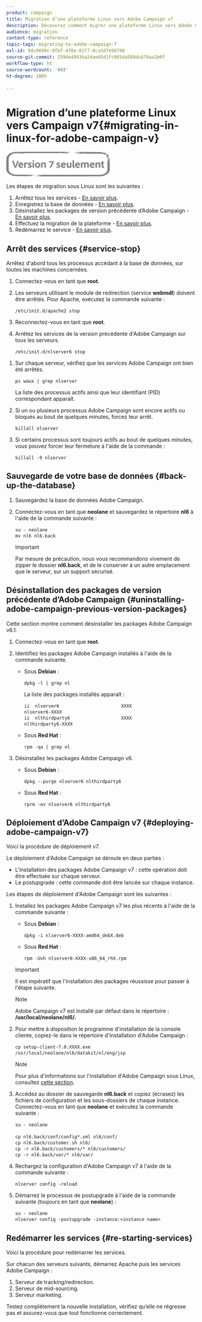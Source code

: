 ```yaml
---
product: campaign
title: Migration d’une plateforme Linux vers Adobe Campaign v7
description: Découvrez comment migrer une plateforme Linux vers Adobe Campaign v7
audience: migration
content-type: reference
topic-tags: migrating-to-adobe-campaign-7
exl-id: 9dc0699c-0fbf-4f8e-81f7-8ca3d7e98798
source-git-commit: 2594e4943ba24ae65d1fc005da589dc674aa2b0f
workflow-type: ht
source-wordcount: '493'
ht-degree: 100%

---
```


# Migration d’une plateforme Linux vers Campaign v7{#migrating-in-linux-for-adobe-campaign-v}

![](../../assets/v7-only.svg)

Les étapes de migration sous Linux sont les suivantes :

1. Arrêtez tous les services - [En savoir plus](#service-stop).
1. Enregistrez la base de données - [En savoir plus](#back-up-the-database).
1. Désinstallez les packages de version précédente d’Adobe Campaign - [En savoir plus](#uninstalling-adobe-campaign-previous-version-packages).
1. Effectuez la migration de la plateforme - [En savoir plus](#deploying-adobe-campaign-v7).
1. Redémarrez le service - [En savoir plus](#re-starting-services).

## Arrêt des services {#service-stop}

Arrêtez d&#39;abord tous les processus accédant à la base de données, sur toutes les machines concernées.

1. Connectez-vous en tant que **root**.
1. Les serveurs utilisant le module de redirection (service **webmdl**) doivent être arrêtés. Pour Apache, exécutez la commande suivante :

   ```
   /etc/init.d/apache2 stop
   ```

1. Reconnectez-vous en tant que **root**.
1. Arrêtez les services de la version précédente d&#39;Adobe Campaign sur tous les serveurs.

   ```
   /etc/init.d/nlserver6 stop
   ```

<!--
   If you are migrating from v5.11, run the following command:

   ```
   /etc/init.d/nlserver5 stop
   ```

-->

1. Sur chaque serveur, vérifiez que les services Adobe Campaign ont bien été arrêtés.

   ```
   ps waux | grep nlserver
   ```

   La liste des processus actifs ainsi que leur identifiant (PID) correspondant apparaît.

1. Si un ou plusieurs processus Adobe Campaign sont encore actifs ou bloqués au bout de quelques minutes, forcez leur arrêt.

   ```
   killall nlserver
   ```

1. Si certains processus sont toujours actifs au bout de quelques minutes, vous pouvez forcer leur fermeture à l&#39;aide de la commande :

   ```
   killall -9 nlserver
   ```

## Sauvegarde de votre base de données {#back-up-the-database}

<!--

### For Adobe Campaign v5.11 {#migrating-from-adobe-campaign-v5-11}

1. Make a backup of the Adobe Campaign database. 
1. Log in as **neolane** and make a backup of the **nl5** directory using the following command:

   ```
   su - neolane
   mv nl5 nl5.back
   ```

   >[!IMPORTANT]
   >
   >As a precaution, we recommend that you zip the **nl5.back** folder and save it to a secure location other than the server.

1. Edit the **config-`<instance name>`.xml** (in the **nl5.back** folder), to prevent the **mta**, **wfserver**, **stat** etc. services from starting automatically. For instance, replace **autoStart** with **_autoStart** (still as **neolane**).

   ```
   <?xml version='1.0'?>
   <serverconf>
     <shared>
       <dataStore hosts="myServer*" lang="en_US">
         <dataSource name="default">
           <dbcnx encrypted="1" login="myLogin" password="myPassword"  provider="postgresql" server="myServer"/>
         </dataSource>
       </dataStore>
     </shared>
   
     <mta _autoStart="true" statServerAddress="myStatServer"/>
     <stat _autoStart="true"/>
     <wfserver _autoStart="true"/>
     <inMail _autoStart="true"/>
     <sms _autoStart="false"/>
   </serverconf>
   ```

-->

<!--

### For Adobe Campaign v6.02 {#migrating-from-adobe-campaign-v6-02}

1. Make a backup of the Adobe Campaign database. 
1. Log in as **neolane** and make a backup of the **nl6** directory using the following command:

   ```
   su - neolane
   mv nl6 nl6.back
   ```

   >[!IMPORTANT]
   >
   >As a precaution, we recommend that you zip the **nl6.back** folder and save it to a secure location other than the server.

1. Edit the **config-`<instance name>`.xml** (in the **nl6.back** folder) to prevent the **mta**, **wfserver**, **stat**, etc. services from starting automatically. For instance, replace **autoStart** with **_autoStart** (still as **Adobe Campaign**).

   ```
   <?xml version='1.0'?>
   <serverconf>
     <shared>
       <dataStore hosts="myServer*" lang="en_US">
         <dataSource name="default">
           <dbcnx encrypted="1" login="myLogin" password="myPassword"  provider="postgresql" server="myServer"/>
         </dataSource>
       </dataStore>
     </shared>
   
     <mta _autoStart="true" statServerAddress="myStatServer"/>
     <stat _autoStart="true"/>
     <wfserver _autoStart="true"/>
     <inMail _autoStart="true"/>
     <sms _autoStart="false"/>
   </serverconf>
   ```

-->

1. Sauvegardez la base de données Adobe Campaign.
1. Connectez-vous en tant que **neolane** et sauvegardez le répertoire **nl6** à l&#39;aide de la commande suivante :

   ```
   su - neolane
   mv nl6 nl6.back
   ```

   >[!IMPORTANT]
   >
   >Par mesure de précaution, nous vous recommandons vivement de zipper le dossier **nl6.back**, et de le conserver à un autre emplacement que le serveur, sur un support sécurisé.

## Désinstallation des packages de version précédente d’Adobe Campaign {#uninstalling-adobe-campaign-previous-version-packages}

<!--

### For v5 packages {#uninstalling-adobe-campaign-v5-packages}

1. Log in as **root**.
1. Identify the Adobe Campaign packages installed using the following command.

    * In **Debian**:

      ```    
      dpkg -l | grep nl
      ```    
    
      The list of installed packages is displayed:

      ```    
      ii  nlserver5                       5762                     nlserver5-5762
      ii  nlthirdparty5                   5660                     nlthirdparty5-5660
      ```

    * In **Red Hat**:

      ```    
      rpm -qa | grep nl
      ```

1. Uninstall Adobe Campaign v5 packages.

    * In **Debian**:

      ```    
      dpkg --purge nlserver5 nlthirdparty5
      ```

    * In **Red Hat**:

      ```    
      rprm -ev nlserver5 nlthirdparty5
      ```

-->

Cette section montre comment désinstaller les packages Adobe Campaign v6.1.

1. Connectez-vous en tant que **root**.
1. Identifiez les packages Adobe Campaign installés à l&#39;aide de la commande suivante.

   * Sous **Debian** :

      ```
      dpkg -l | grep nl
      ```

      La liste des packages installés apparaît :

      ```
      ii  nlserver6                       XXXX                     nlserver6-XXXX
      ii  nlthirdparty6                   XXXX                     nlthirdparty6-XXXX
      ```

   * Sous **Red Hat** :

      ```
      rpm -qa | grep nl
      ```

1. Désinstallez les packages Adobe Campaign v6.

   * Sous **Debian** :

      ```
      dpkg --purge nlserver6 nlthirdparty6
      ```

   * Sous **Red Hat** :

      ```
      rprm -ev nlserver6 nlthirdparty6
      ```

## Déploiement d’Adobe Campaign v7 {#deploying-adobe-campaign-v7}

Voici la procédure de déploiement v7.

<!--

### From Adobe Campaign v5.11 {#migrating-from-adobe-campaign-v5_11-1}

Deploying Adobe Campaign involves two stages:

* Installing Adobe Campaign v7 packages: this operation must be performed on each server.
* The post upgrade: this command must be started on each instance.

To deploy Adobe Campaign, apply the following steps:

1. Install the most recent Adobe Campaign v7 packages using the following command:

    * In **Debian**:

      ```    
      dpkg -i nlserver6-XXXX-linux-2.6-intel.deb
      ```

    * In **Red Hat**:

      ```    
      rpm -Uvh nlserver6-XXXX-0.x86_64.rpm
      ```

   >[!IMPORTANT]
   >
   >You must install the packages successfully before going on to the next step.

   >[!NOTE]
   >
   >When migrating from v5.11, Adobe Campaign is installed in the **/usr/local/neolane/nl6/** directory by default.
   >
   >Once the packages are installed, the following message is displayed: **'WdbcTimeZone' option is missing**. This is normal.

1. To make the client console installation program available, copy it into the Adobe Campaign installation directory:

   ```
   cp setup-client-7.0.XXXX.exe /usr/local/neolane/nl6/datakit/nl/eng/jsp
   ```

   >[!NOTE]
   >
   >For more on how to install Adobe Campaign in Linux, refer to [this section](../../installation/using/installing-campaign-standard-packages.md).

1. Modify the **.bashrd** file which matches the **neolane** user. Log on as **neolane** and run the following command:

   ```
   su - neolane
   vim ~/.bashrc
   ```

   >[!NOTE]
   >
   >When you log in as **neolane**, the following message is displayed: **nl5/env.sh : No such file or directory**. This is normal.

   At the end of the file, replace **nl5/env.sh** with **nl6/env.sh**.

1. Log in as **root** and prepare the instance using the following commands:

   ```
   /etc/init.d/nlserver6 start   
   Starting nlserver6: [  OK  ]
   ```

   ```
   /etc/init.d/nlserver6 stop
   Stopping nlserver6: [  OK  ]
   ```

   >[!NOTE]
   >
   >These commands let you create the Adobe Campaign v6 internal files system: **conf** directory (with the **config-default.xml** and **serverConf.xml** files), **var** directory.

1. Go to the **nl5.back** backup folder and copy (overwrite) the configuration files and sub-folders of each instance. Log in as **neolane** and run the following command:

   >[!IMPORTANT]
   >
   >For the first command below, do not copy the **config-default.xml** file.

   ```
   su - neolane
   
   cp nl5.back/conf/config-<instance name>.xml nl6/conf/
   cp nl5.back/customer.sh nl6/
   cp -r nl5.back/customers/* nl6/customers/
   cp -r nl5.back/var/* nl6/var/
   ```

1. In the Adobe Campaign v7 **serverConf.xml** and **config-default.xml** files, apply the specific configurations that you had for Adobe Campaign v5. For the **serverConf.xml** file, use the **nl5/conf/serverConf.xml.diff** file.

   >[!NOTE]
   >
   >When reporting configurations from Adobe Campaign v5 to Adobe Campaign v7, make sure the paths to the physical directories lead to Adobe Campaign v7 and not Adobe Campaign v5.

1. Since migration is not a generic installation, you need to force the re-starting of the **trackinglogd** service. To do this, open the **nl6/conf/config-default.xml** file and make sure the **trackinglogd** service is activated (only on the tracking/redirection server(s)):

   ```
   <trackinglogd autoStart="true"/>
   ```

   >[!IMPORTANT]
   >
   >If the **trackinglogd** service is not started on the tracking server, no tracking information will be forwarded.

1. Reload the Adobe Campaign v7 configuration using the following command:

   ```
   nlserver config -reload
   ```

1. Start the postupgrade process using the following command (still as **neolane**):

   ```
   su - neolane
   nlserver config -timezone:<time zone> -postupgrade -instance:<instance name>
   ```

   >[!IMPORTANT]
   >
   >You must specify which timezone to use as a reference during the postupgrade (using the **-timezone** option). In this case, we are using the Europe/Paris timezone **-timezone: "Europe/Paris"**.

   >[!NOTE]
   >
   >We strongly recommend upgrading your base to "multi timezone". For further information about timezone options, refer to the [Time zones](../../migration/using/general-configurations.md#time-zones) section.

>[!IMPORTANT]
>
>Do not start Adobe Campaign services yet: changes still need to be made in Apache.

### From Adobe Campaign v6.02 {#migrating-from-adobe-campaign-v6_02-1}

Deploying Adobe Campaign involves two stages:

* Installing Adobe Campaign v7 packages: this operation must be performed on each server.
* The post upgrade: this command must be started on each instance.

To deploy Adobe Campaign, apply the following steps:

1. Install the most recent Adobe Campaign v7 packages using the following command:

    * In **Debian**:

      ```    
      dpkg -i nlserver6-XXXX-amd64_debX.deb
      ```

    * In **Red Hat**:

      ```    
      rpm -Uvh nlserver6-XXXX-x86_64_rhX.rpm
      ```

   >[!IMPORTANT]
   >
   >You must install the packages successfully before going on to the next step.

   >[!NOTE]
   >
   >Adobe Campaign v7 is installed in the same directory by default as Adobe Campaign v6.02: **/usr/local/neolane/nl6/**.

1. To make the client console installation program available, copy it into the Adobe Campaign installation directory:

   ```
   cp setup-client-7.0.XXXX.exe /usr/local/neolane/nl6/datakit/nl/eng/jsp
   ```

   >[!NOTE]
   >
   >For more on how to install Adobe Campaign in Linux, refer to [this section](../../installation/using/installing-campaign-standard-packages.md).

1. Since migration is not a generic installation, you need to force the re-starting of the **trackinglogd** service. To do this, open the **nl6/conf/config-default.xml** file and make sure the **trackinglogd** service is activated (only on the tracking/redirection server(s)):

   ```
   <trackinglogd autoStart="true"/>
   ```

   >[!IMPORTANT]
   >
   >If the **trackinglogd** service is not started on the tracking server, no tracking information will be forwarded.

1. Go to the **nl6.back** backup folder and copy (overwrite) the configuration files and sub-folders of each instance. Log in as **neolane** and run the following command:

   ```
   su - neolane
   
   cp nl6.back/conf/config*.xml nl6/conf/
   cp nl6.back/customer.sh nl6/
   cp -r nl6.back/customers/* nl6/customers/
   cp -r nl6.back/var/* nl6/var/
   ```

1. Reload the Adobe Campaign v7 configuration using the following command:

   ```
   nlserver config -reload
   ```

1. Start the postupgrade process using the following command (still as **neolane**):

   ```
   su - neolane
   nlserver config -postupgrade -instance:<instance name>
   ```

   >[!NOTE]
   >
   >The "multi timezone" mode was only available in v6.02 for PostgreSQL database engines. It is now available no matter what version of database engine is being used. We strongly recommend upgrading your base to "multi timezone". For further information about timezone options, refer to the [Time zones](../../migration/using/general-configurations.md#time-zones) section.

-->

Le déploiement d&#39;Adobe Campaign se déroule en deux parties :

* L&#39;installation des packages Adobe Campaign v7 : cette opération doit être effectuée sur chaque serveur.
* Le postupgrade : cette commande doit être lancée sur chaque instance.

Les étapes de déploiement d&#39;Adobe Campaign sont les suivantes :

1. Installez les packages Adobe Campaign v7 les plus récents à l&#39;aide de la commande suivante :

   * Sous **Debian** :

      ```
      dpkg -i nlserver6-XXXX-amd64_debX.deb
      ```

   * Sous **Red Hat** :

      ```
      rpm -Uvh nlserver6-XXXX-x86_64_rhX.rpm
      ```
   >[!IMPORTANT]
   >
   >Il est impératif que l&#39;installation des packages réussisse pour passer à l&#39;étape suivante.

   >[!NOTE]
   >
   >Adobe Campaign v7 est installé par défaut dans le répertoire : **/usr/local/neolane/nl6/.**

1. Pour mettre à disposition le programme d&#39;installation de la console cliente, copiez-le dans le répertoire d&#39;installation d&#39;Adobe Campaign :

   ```
   cp setup-client-7.0.XXXX.exe /usr/local/neolane/nl6/datakit/nl/eng/jsp
   ```

   >[!NOTE]
   >
   >Pour plus d&#39;informations sur l&#39;installation d&#39;Adobe Campaign sous Linux, consultez [cette section](../../installation/using/installing-campaign-standard-packages.md).

1. Accédez au dossier de sauvegarde **nl6.back** et copiez (écrasez) les fichiers de configuration et les sous-dossiers de chaque instance. Connectez-vous en tant que **neolane** et exécutez la commande suivante :

   ```
   su - neolane
   
   cp nl6.back/conf/config*.xml nl6/conf/
   cp nl6.back/customer.sh nl6/
   cp -r nl6.back/customers/* nl6/customers/
   cp -r nl6.back/var/* nl6/var/
   ```

1. Rechargez la configuration d&#39;Adobe Campaign v7 à l&#39;aide de la commande suivante :

   ```
   nlserver config -reload
   ```

1. Démarrez le processus de postupgrade à l&#39;aide de la commande suivante (toujours en tant que **neolane**) :

   ```
   su - neolane
   nlserver config -postupgrade -instance:<instance name>
   ```

<!--

## Migrate the redirection server (Apache) {#migrating-the-redirection-server--apache-}

>[!NOTE]
>
>This section only applies when migrating from Adobe Campaign v5.11.

At this stage, Apache needs to be stopped. Refer to: [Service stop](#service-stop).

1. Log in as **root**.
1. Change the Apache environment variables to make them link to the **nl6** directory.

    * In **Debian**:

      ```    
      vi /etc/apache2/envvars
      ```

    * In **Red Hat**:

      ```    
      vi /usr/local/apache2/bin/envvars
      ```

1. Then run the following commands:

    * In **Debian**:

      In the **nlsrv.load** file, replace **nl5** with **nl6**.

      ```    
      vi /etc/apache2/mods-available/nlsrv.load
      ```    
    
      Delete the link of the **nlsrv.conf** file and create a new one.

      ```    
      rm /etc/apache2/mods-available/nlsrv.conf 
      ln -s /usr/local/neolane/nl6/tomcat-6/conf/apache_neolane.conf /etc/apache2/
      mods-available/nlsrv.conf
      ```

    * In **Red Hat**:

      Go to the **/usr/local/apache2/conf** directory, edit the **http.conf** file and replace **nl5** with **nl6** in the following lines.

      In **RHEL 7/Debian 8**:

      ```    
      LoadModule requesthandler24_module /usr/local/neolane/nl6/lib/libnlsrvmod.so
      Include /usr/local/neolane/nl6/tomcat-6/conf/apache_neolane.conf
      ```

1. Go to the **alias.conf** file and replace all **nl5** with **nl6**. To do this in Debian, run the following command:

   ```
   vi /etc/apache2/mods-available/alias.conf
   ```

-->

<!--

## Security zones {#security-zones}

If you are migrating from v6.02 or earlier, you must configure your security zones before starting services. For more information, refer to [Security](../../migration/using/general-configurations.md#security).

-->

## Redémarrer les services {#re-starting-services}

Voici la procédure pour redémarrer les services.

<!--

### For Adobe Campaign v5 {#migrating-from-adobe-campaign-v5_11-2}

In the **config-`<instance name>`.xml** files, reactivate the automatic startup of the **mta**, **wfserver**, **stat**, etc. services.

```
<?xml version='1.0'?>
<serverconf>
  <shared>
    <dataStore hosts="myServer*" lang="en_US">
      <dataSource name="default">
        <dbcnx encrypted="1" login="myLogin" password="myPassword"  provider="postgresql" server="myServer"/>
      </dataSource>
    </dataStore>
  </shared>

  <mta autoStart="true" statServerAddress="localhost"/>
  <stat autoStart="true"/>
  <wfserver autoStart="true"/>
  <inMail autoStart="true"/>
  <sms autoStart="false"/>
</serverconf>
```

Start Apache and Adobe Campaign services on each of the following servers:

1. Tracking and redirection server.
1. Mid-sourcing server.
1. Marketing server.

Before going on to the next step, run a full test of the new installation, make sure there are no regressions and that everything works by following all the recommendations in the [General configurations](../../migration/using/general-configurations.md) section.

### For Adobe Campaign v6.02 {#migrating-from-adobe-campaign-v6_02-2}

In the **config-`<instance name>`.xml** files, reactivate the automatic startup of the **mta**, **wfserver**, **stat**, etc. services.

```
<?xml version='1.0'?>
<serverconf>
  <shared>
    <dataStore hosts="myServer*" lang="en_US">
      <dataSource name="default">
        <dbcnx encrypted="1" login="myLogin" password="myPassword"  provider="postgresql" server="myServer"/>
      </dataSource>
    </dataStore>
  </shared>

  <mta autoStart="true" statServerAddress="myStatServer"/>
  <stat autoStart="true"/>
  <wfserver autoStart="true"/>
  <inMail autoStart="true"/>
  <sms autoStart="false"/>
</serverconf>
```

Start Apache and Adobe Campaign services on each of the following servers:

1. Tracking and redirection server.
1. Mid-sourcing server.
1. Marketing server.

Fully test the new installation, check that it does not regress and make sure that everything is working correctly by following all the recommendations in the [General configurations](../../migration/using/general-configurations.md) section.

-->

Sur chacun des serveurs suivants, démarrez Apache puis les services Adobe Campaign :

1. Serveur de tracking/redirection.
1. Serveur de mid-sourcing.
1. Serveur marketing.

Testez complètement la nouvelle installation, vérifiez qu’elle ne régresse pas et assurez-vous que tout fonctionne correctement.

<!--

## Delete the Adobe Campaign previous version {#deleting-and-cleansing-adobe-campaign-v5}

>[!NOTE]
>
>This section only applies when migrating from Adobe Campaign v5.11.

Before you delete and cleanse the Adobe Campaign v5 installation, you must apply the following recommendations:

* Get the functional teams to run a full check of the new installation.
* Only uninstall Adobe Campaign v5 once you are certain that no rollback is necessary.

Delete the **nl5.back** directory. Log in as **neolane** and run the following command:

```
su - neolane
rm -rf nl5.back
```

Re-start the server.

-->
